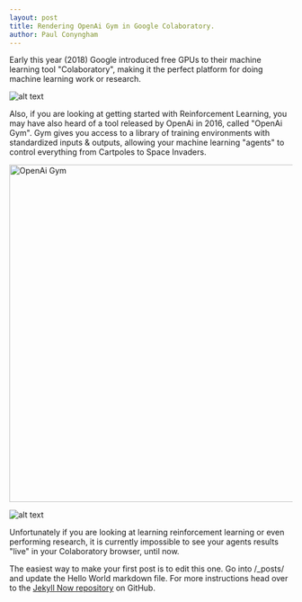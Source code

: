 ```yaml
---
layout: post
title: Rendering OpenAi Gym in Google Colaboratory.
author: Paul Conyngham
---
```


Early this year (2018) Google introduced free GPUs to their machine learning tool "Colaboratory", making it the perfect platform for doing machine learning work or research.

![alt text](https://star-ai.github.io/images/GoogleColaboratoryGPU.png "Google's Machine Learning Tool: Colaboratory")


Also, if you are looking at getting started with Reinforcement Learning, you may have also heard of a tool released by OpenAi in 2016, called "OpenAi Gym". Gym gives you access to a library of training environments with standardized inputs & outputs, allowing your machine learning "agents" to control everything from Cartpoles to Space Invaders.

<img src="https://star-ai.github.io/images/openaigymenvs.gif" alt="OpenAi Gym" width="800" height="600"/>

![alt text](https://star-ai.github.io/images/openaigymenvs.gif "OpenAi Gym" )

Unfortunately if you are looking at learning reinforcement learning or even performing research, it is currently impossible to see your agents results "live" in your Colaboratory browser, until now.




The easiest way to make your first post is to edit this one. Go into /_posts/ and update the Hello World markdown file. For more instructions head over to the [Jekyll Now repository](https://github.com/barryclark/jekyll-now) on GitHub.
